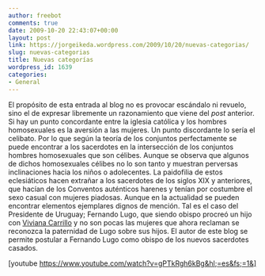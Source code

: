 ```yaml
---
author: freebot
comments: true
date: 2009-10-20 22:43:07+00:00
layout: post
link: https://jorgeikeda.wordpress.com/2009/10/20/nuevas-categorias/
slug: nuevas-categorias
title: Nuevas categorías
wordpress_id: 1639
categories:
- General
---
```


El propósito de esta entrada al blog no es provocar escándalo ni revuelo, sino el de expresar libremente un razonamiento que viene del _post_ anterior. Si hay un punto concordante entre la iglesia católica y los hombres homosexuales  es la aversión a las mujeres. Un punto discordante lo sería el celibato. Por lo que según la teoría de los conjuntos perfectamente se puede encontrar a los sacerdotes en la intersección de los conjuntos hombres homosexuales que son célibes.
Aunque se observa que algunos de dichos homosexuales célibes no lo son tanto y muestran perversas inclinaciones hacia los niños o adolecentes. La paidofilia de estos eclesiáticos hacen extrañar a los sacerdotes de los siglos XIX y anteriores, que hacían de los Conventos auténticos harenes y tenían por costumbre el sexo casual con mujeres piadosas.
Aunque en la actualidad se pueden encontrar elementos ejemplares dignos de mención. Tal es el caso del Presidente de Uruguay; Fernando Lugo, que siendo obispo procreó un hijo con [Viviana Carrillo](http://www.milenio.com/node/198655) y no son pocas las mujeres que ahora reclaman se reconozca la paternidad de Lugo sobre sus hijos.
El autor de este blog se permite postular a Fernando Lugo como obispo de los nuevos sacerdotes casados.

[youtube https://www.youtube.com/watch?v=gPTkRgh6kBg&hl;=es&fs;=1&]

